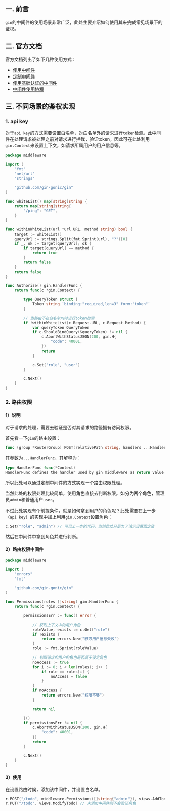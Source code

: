 ## 一. 前言

`gin`的中间件的使用场景非常广泛，此处主要介绍如何使用其来完成常见场景下的鉴权。



## 二. 官方文档

官方文档列出了如下几种使用方式：

* [使用中间件](https://github.com/gin-gonic/gin#using-middleware)
* [定制中间件](https://github.com/gin-gonic/gin#custom-middleware)
* [使用基础认证的中间件](https://github.com/gin-gonic/gin#using-basicauth-middleware)
* [中间件使用协程](https://github.com/gin-gonic/gin#goroutines-inside-a-middleware)



## 三. 不同场景的鉴权实现

### 1. api key

对于`api key`的方式需要设置白名单，对白名单外的请求进行`token`检测。此中间件在处理请求被处理之前对请求进行拦截，验证token，因此可在此处利用`gin.Context`来设置上下文，如请求所属用户的用户信息等。

```go
package middleware

import (
	"fmt"
	"net/url"
	"strings"

	"github.com/gin-gonic/gin"
)

func whiteList() map[string]string {
	return map[string]string{
		"/ping": "GET",
	}
}

func withinWhiteList(url *url.URL, method string) bool {
	target := whiteList()
	queryUrl := strings.Split(fmt.Sprint(url), "?")[0]
	if _, ok := target[queryUrl]; ok {
		if target[queryUrl] == method {
			return true
		}
		return false
	}
	return false
}

func Authorize() gin.HandlerFunc {
	return func(c *gin.Context) {

		type QueryToken struct {
			Token string `binding:"required,len=3" form:"token"`
		}

		// 当路由不在白名单内时进行token检测
		if !withinWhiteList(c.Request.URL, c.Request.Method) {
			var queryToken QueryToken
			if c.ShouldBindQuery(&queryToken) != nil {
				c.AbortWithStatusJSON(200, gin.H{
					"code": 40001,
				})
				return
			}

			c.Set("role", "user")
		}

		c.Next()
	}
}

```



### 2. 路由权限

#### 1）说明

对于请求的处理，需要去验证是否对其请求的路径拥有访问权限。

首先看一下`gin`的路由设置：

```go
func (group *RouterGroup) POST(relativePath string, handlers ...HandlerFunc) IRoutes
```

其参数为`...HandlerFunc`，其解释为：

```go
type HandlerFunc func(*Context)
HandlerFunc defines the handler used by gin middleware as return value.
```

所以此处可以通过定制中间件的方式实现一个路由权限处理。

当然此处的权限处理比较简单，使用角色直接去判断权限。如分为两个角色，管理员`admin`和普通用户`user`。

不过此处实现有个前提条件，就是如何拿到用户的角色呢？此处需要在上一步（`api key`）的实现中加上利用`gin.Context`设置角色：

```go
c.Set("role", "admin") // 可见上一步的代码，当然此处只是为了演示设置固定值
```

然后在中间件中拿到角色并进行判断。



#### 2）路由权限中间件

```go
package middleware

import (
	"errors"
	"fmt"

	"github.com/gin-gonic/gin"
)

func Permissions(roles []string) gin.HandlerFunc {
	return func(c *gin.Context) {

		permissionsErr := func() error {

			// 获取上下文中的用户角色
			roleValue, exists := c.Get("role")
			if !exists {
				return errors.New("获取用户信息失败")
			}
			role := fmt.Sprint(roleValue)

			// 判断请求的用户的角色是否属于设定角色
			noAccess := true
			for i := 0; i < len(roles); i++ {
				if role == roles[i] {
					noAccess = false
				}
			}
			if noAccess {
				return errors.New("权限不够")
			}

			return nil

		}()
		if permissionsErr != nil {
			c.AbortWithStatusJSON(200, gin.H{
				"code": 40001,
			})
			return
		}

		c.Next()
	}
}

```



#### 3）使用

在设置路由时候，添加该中间件，并设置白名单。

```go
r.POST("/todo", middleware.Permissions([]string{"admin"}), views.AddTodo) // 添加中间件将会验证角色
r.PUT("/todo", views.ModifyTodo) // 未添加中间件则不会验证角色
```

